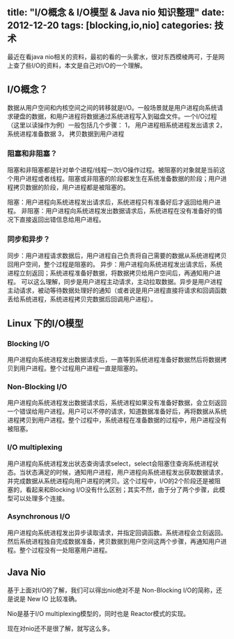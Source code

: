 title: "I/O概念 & I/O模型 & Java nio 知识整理"
date: 2012-12-20
tags: [blocking,io,nio]
categories: 技术
---

最近在看java nio相关的资料，最初的看的一头雾水，很对东西模棱两可，于是网上查了些I/O的资料，本文是自己对I/O的一个理解。<!--more-->

## I/O概念？

数据从用户空间和内核空间之间的转移就是I/O。一般场景就是用户进程向系统请求硬盘的数据，和用户进程将数据通过系统进程写入到磁盘文件。一个I/O过程（这里以读操作为例）一般包括几个步骤：
1， 用户进程相系统进程发出请求
2， 系统进程准备数据
3， 拷贝数据到用户进程

### 阻塞和非阻塞？

阻塞和非阻塞都是针对单个进程/线程一次I/O操作过程。被阻塞的对象就是当前这个用户进程或者线程。阻塞或非阻塞的阶段都发生在系统准备数据的阶段；用户进程拷贝数据的阶段，用户进程都是被阻塞的。

阻塞：用户进程向系统进程发出请求后，系统进程只有准备好后才返回给用户进程。
非阻塞：用户进程向系统进程发出数据请求后，系统进程在没有准备好的情况下直接返回出错信息给用户进程。

### 同步和异步？

同步：用户进程请求数据后，用户进程自己负责将自己需要的数据从系统进程拷贝回用户空间，整个过程是阻塞的。
异步：用户进程向系统进程发出请求后，系统进程立刻返回；系统进程准备好数据，将数据拷贝给用户空间后，再通知用户进程。
可以这么理解，同步是用户进程主动请求，主动拉取数据。异步是用户进程主动请求，被动等待数据处理好的通知（或者说是用户进程直接将请求和回调函数丢给系统进程，系统进程拷贝完数据后回调用户进程）。

## Linux 下的I/O模型

### Blocking I/O

用户进程向系统进程发出数据请求后，一直等到系统进程准备好数据然后将数据拷贝到用户进程。整个过程用户进程一直是阻塞的。

### Non-Blocking I/O

用户进程向系统进程发出数据请求后，系统进程如果没有准备好数据，会立刻返回一个错误给用户进程。用户可以不停的请求，知道数据准备好后，再将数据从系统进程拷贝到用户进程。整个过程中，系统进程在准备数据的过程中，用户进程没有被阻塞。

### I/O multiplexing

用户进程向系统进程发出状态查询请求select，select会阻塞住查询系统进程状态。当状态满足的时候，通知用户进程，用户进程向系统进程发出获取数据请求，并完成数据从系统进程向用户进程的拷贝。这个过程中，I/O的2个阶段还是被阻塞的，看起来和Blocking I/O没有什么区别；其实不然，由于分了两个步骤，此模型可以处理多个连接。

### Asynchronous I/O

用户进程向系统进程发出异步读取请求，并指定回调函数。系统进程会立刻返回。然后系统进程独自完成数据准备，拷贝数据到用户空间这两个步骤，再通知用户进程。整个过程没有一处阻塞用户进程。

## Java Nio

基于上面对I/O的了解，我们可以得出nio绝对不是 Non-Blocking I/O的简称，还是说是 New IO 比较准确。

Nio是基于I/O multiplexing模型的，同时也是 Reactor模式的实现。

现在对nio还不是很了解，就写这么多。